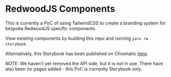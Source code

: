 # RedwoodJS Components

This is currently a PoC of using TailwindCSS to create a branding system for bespoke RedwoodJS specific components.

View existing components by building this repo and running `yarn rw storybook`.

Alternatively, this Storybook has been published on Chromatic [here](https://6525bb94aba230a3c956f05b-ogxkhkrtib.chromatic.com/).

NOTE: We haven't yet removed the API side, but it is not in use. There have also been no pages added - this PoC is currently Storybook only.
